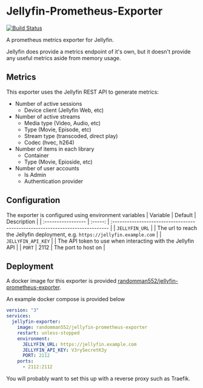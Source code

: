 # Jellyfin-Prometheus-Exporter
[![Build Status](https://drone.ggrainger.uk/api/badges/randomman552/Jellyfin-Prometheus-Exporter/status.svg)](https://drone.ggrainger.uk/randomman552/Jellyfin-Prometheus-Exporter)

A prometheus metrics exporter for Jellyfin.

Jellyfin does provide a metrics endpoint of it's own, but it doesn't provide any useful metrics aside from memory usage.

## Metrics
This exporter uses the Jellyfin REST API to generate metrics:
- Number of active sessions
  - Device client (Jellyfin Web, etc)
- Number of active streams
  - Media type (Video, Audio, etc)
  - Type (Movie, Episode, etc)
  - Stream type (transcoded, direct play)
  - Codec (hvec, h264)
- Number of items in each library
  - Container
  - Type (Movie, Epioside, etc)
- Number of user accounts
  - Is Admin
  - Authentication provider

## Configuration
The exporter is configured using environment variables
| Variable           | Default | Description                                                                   |
| :----------------- | :-----: | :---------------------------------------------------------------------------- |
| `JELLYFIN_URL`     |         | The url to reach the Jellyfin deployment, e.g. `https://jellyfin.example.com` |
| `JELLYFIN_API_KEY` |         | The API token to use when interacting with the Jellyfin API                   |
| `PORT`             |  2112   | The port to host on                                                           |

## Deployment
A docker image for this exporter is provided [randomman552/jellyfin-prometheus-exporter](https://hub.docker.com/repository/docker/randomman552/jellyfin-prometheus-exporter).

An example docker compose is provided below
```yml
version: "3"
services:
  jellyfin-exporter:
    image: randomman552/jellyfin-prometheus-exporter
    restart: unless-stopped
    environment:
      JELLYFIN_URL: https://jellyfin.example.com
      JELLYFIN_API_KEY: V3rySecretK3y
      PORT: 2112
    ports:
      - 2112:2112
```

You will probably want to set this up with a reverse proxy such as Traefik.